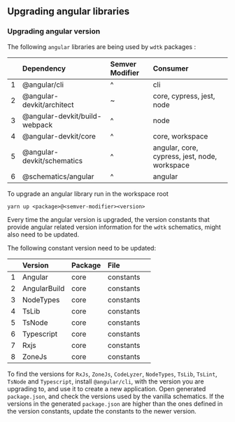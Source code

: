 ## Upgrading angular libraries

### Upgrading angular version

The following `angular` libraries are being used by `wdtk` packages :

|     | Dependency                    | Semver Modifier | Consumer                                      |     |
| --- | :---------------------------- | :-------------- | :-------------------------------------------- | :-- |
| 1   | @angular/cli                  | ^               | cli                                           |     |
| 2   | @angular-devkit/architect     | ~               | core, cypress, jest, node                     |
| 3   | @angular-devkit/build-webpack | ^               | node                                          |
| 4   | @angular-devkit/core          | ^               | core, workspace                               |
| 5   | @angular-devkit/schematics    | ^               | angular, core, cypress, jest, node, workspace |
| 6   | @schematics/angular           | ^               | angular                                       |

To upgrade an angular library run in the workspace root

```
yarn up <package>@<semver-modifier><version>
```

Every time the angular version is upgraded, the version constants that provide angular related version information for the `wdtk` schematics, might also need to be updated.

The following constant version need to be updated:

|     | Version      | Package | File      |     |
| --- | :----------- | :------ | :-------- | :-- |
| 1   | Angular      | core    | constants |     |
| 2   | AngularBuild | core    | constants |     |
| 3   | NodeTypes    | core    | constants |     |
| 4   | TsLib        | core    | constants |     |
| 5   | TsNode       | core    | constants |     |
| 6   | Typescript   | core    | constants |     |
| 7   | Rxjs         | core    | constants |     |
| 8   | ZoneJs       | core    | constants |     |

To find the versions for `RxJs`, `ZoneJs`, `CodeLyzer`, `NodeTypes`, `TsLib`, `TsLint`, `TsNode` and `Typescript`, install `@angular/cli`, with the version you are upgrading to, and use it to create a new application. Open generated `package.json`, and check the versions used by the vanilla schematics. If the versions in the generated `package.json` are higher than the ones defined in the version constants, update the constants to the newer version.
